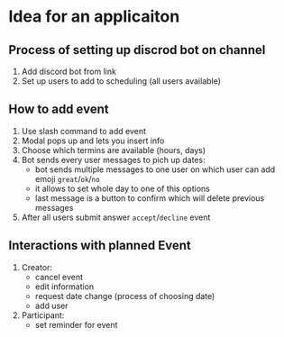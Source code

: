 # Idea for an applicaiton

## Process of setting up discrod bot on channel
1. Add discord bot from link
2. Set up users to add to scheduling (all users available)

## How to add event
1. Use slash command to add event
2. Modal pops up and lets you insert info
3. Choose which termins are available (hours, days)
4. Bot sends every user messages to pich up dates:
    * bot sends multiple messages to one user on which user can add emoji `great`/`ok`/`no`
    * it allows to set whole day to one of this options
    * last message is a button to confirm which will delete previous messages
5. After all users submit answer `accept`/`decline` event

## Interactions with planned Event
1. Creator:
    * cancel event
    * edit information
    * request date change (process of choosing date)
    * add user
2. Participant:
    * set reminder for event

